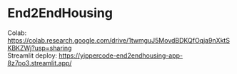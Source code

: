 # End2EndHousing

Colab: https://colab.research.google.com/drive/1twmguJ5MovdBDKQfOqja9nXktSKBKZWj?usp=sharing
<br>
Streamlit deploy: https://yippercode-end2endhousing-app-8z7po3.streamlit.app/
